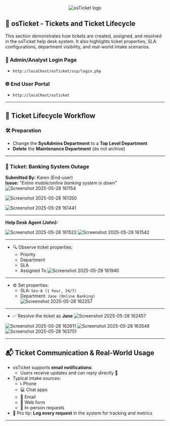 <p align="center">
<img src="https://i.imgur.com/Clzj7Xs.png" alt="osTicket logo"/>
</p>

## 🧾 osTicket - Tickets and Ticket Lifecycle

This section demonstrates how tickets are created, assigned, and resolved in the osTicket help desk system. It also highlights ticket properties, SLA configurations, department visibility, and real-world intake scenarios.

### 🔐 Admin/Analyst Login Page
- `http://localhost/osTicket/scp/login.php`

### 🌐 End User Portal
- `http://localhost/osTicket`

---

## 🔄 Ticket Lifecycle Workflow

### 🛠️ Preparation
- Change the **SysAdmins Department** to a **Top Level Department**
- **Delete** the **Maintenance Department** (do not archive)

---


### 📩 Ticket: Banking System Outage
**Submitted By:** Karen (End-user)  
**Issue:** _"Entire mobile/online banking system is down"_
![Screenshot 2025-05-28 161154](https://github.com/user-attachments/assets/ab87cce8-0221-4e51-8290-bb9e81584202)

![Screenshot 2025-05-28 161350](https://github.com/user-attachments/assets/f18e7eb4-3900-4ebe-93d1-101ca862c037)

![Screenshot 2025-05-28 161441](https://github.com/user-attachments/assets/4f1a064b-c6f6-45e5-adab-bfa8d21e24fb)

---
**Help Desk Agent (John):**

![Screenshot 2025-05-28 161522](https://github.com/user-attachments/assets/31243d7d-9762-4547-9dc1-a0544b72284a)
![Screenshot 2025-05-28 161542](https://github.com/user-attachments/assets/b8f178c8-5ea5-4cfe-b486-94690f042b4c)

---
- 🔍 Observe ticket properties:
  - Priority  
  - Department  
  - SLA  
  - Assigned To
 ![Screenshot 2025-05-28 161940](https://github.com/user-attachments/assets/aab32de4-143c-478b-a487-87f076516992)

---


- ⚙️ Set properties:
  - SLA: `Sev-A (1 hour, 24/7)`  
  - Department: `Jane (Online Banking)`
 ![Screenshot 2025-05-28 162257](https://github.com/user-attachments/assets/4d044809-773f-4a5e-a940-597713eb9047)

---


- ✅ Resolve the ticket as **Jane**
![Screenshot 2025-05-28 162457](https://github.com/user-attachments/assets/a9f37f36-57ff-47d5-ab5f-fcc8a4d90c7d)

![Screenshot 2025-05-28 162611](https://github.com/user-attachments/assets/22a99b4d-033d-4a4c-ac6a-038fb8f1f422)
![Screenshot 2025-05-28 163548](https://github.com/user-attachments/assets/5a3c6833-ff55-4ed8-8de1-39b730e8ccae)
![Screenshot 2025-05-28 163751](https://github.com/user-attachments/assets/9424fc44-7c9f-4fb7-835e-46546e4e0083)

---

## 📬 Ticket Communication & Real-World Usage

- osTicket supports **email notifications**:
  - Users receive updates and can reply directly 💬
- Typical intake sources:
  - 📞 Phone  
  - 💻 Chat apps  
  - 📧 Email  
  - 📝 Web form  
  - 🤝 In-person requests
- 🧠 Pro tip: **Log every request** in the system for tracking and metrics

---


